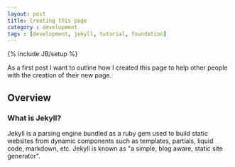 ```yaml
---
layout: post
title: Creating this page
category : development
tags : [development, jekyll, tutorial, foundation]
---
```

{% include JB/setup %}

As a first post I want to outline how I created this page to help other people with the creation of their new page.

## Overview 

### What is Jekyll?

Jekyll is a parsing engine bundled as a ruby gem used to build static websites from
dynamic components such as templates, partials, liquid code, markdown, etc. Jekyll is known as "a simple, blog aware, static site generator".




